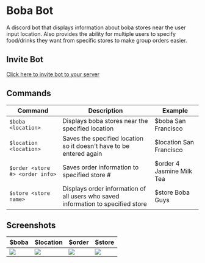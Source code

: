 # Boba Bot
A discord bot that displays information about boba stores near the user input location. Also provides the ability for multiple users to specify food/drinks they want from specific stores to make group orders easier.

## Invite Bot
[Click here to invite bot to your server](https://discord.com/api/oauth2/authorize?client_id=821142110072864789&permissions=2148001856&scope=bot)

## Commands
| Command 	| Description 	| Example 	|
|-	|-	|-	|
| `$boba <location>` 	| Displays boba stores near the specified location 	| $boba San Francisco 	|
| `$location <location>` 	| Saves the specified location so it doesn't have to be entered again 	| $location San Francisco 	|
| `$order <store #> <order info>` 	| Saves order information to specified store # 	| $order 4 Jasmine Milk Tea 	|
| `$store <store name>` 	| Displays order information of all users who saved information to specified store 	| $store Boba Guys 	|

## Screenshots
| $boba | $location | $order | $store |
|- |- |- |- |
| ![](https://i.imgur.com/vzD8N36.png) | ![](https://i.imgur.com/85eTdge.png) | ![](https://i.imgur.com/Zcf4TbA.png) | ![](https://i.imgur.com/6rjYQCY.png) |